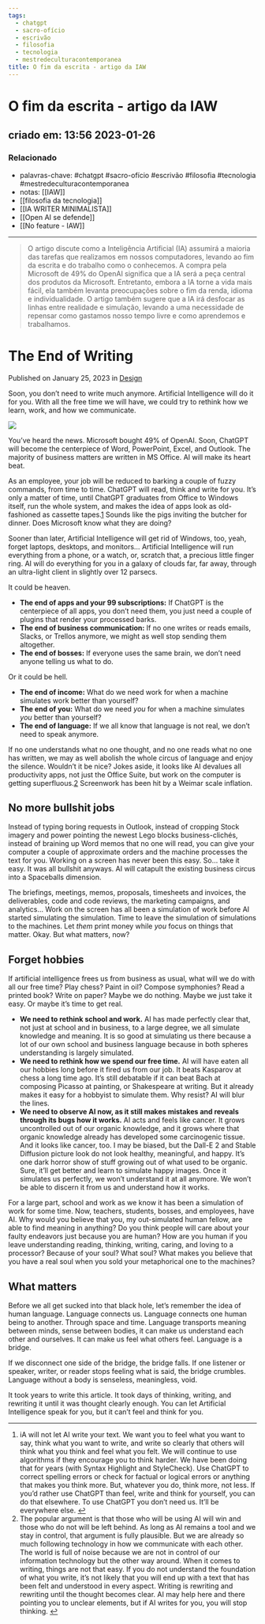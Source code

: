```yaml
---
tags:
  - chatgpt
  - sacro-ofício
  - escrivão
  - filosofia
  - tecnologia
  - mestredeculturacontemporanea
title: O fim da escrita - artigo da IAW
---
```


# O fim da escrita - artigo da IAW

## criado em: 13:56 2023-01-26

### Relacionado

- palavras-chave: #chatgpt #sacro-ofício #escrivão #filosofia #tecnologia #mestredeculturacontemporanea 
- notas: [[IAW]]
- [[filosofia da tecnologia]]
- [[IA WRITER MINIMALISTA]]
- [[Open AI se defende]]
- [[No feature -  IAW]]

---

>O artigo discute como a Inteligência Artificial (IA) assumirá a maioria das tarefas que realizamos em nossos computadores, levando ao fim da escrita e do trabalho como o conhecemos. A compra pela Microsoft de 49% do OpenAI significa que a IA será a peça central dos produtos da Microsoft. Entretanto, embora a IA torne a vida mais fácil, ela também levanta preocupações sobre o fim da renda, idioma e individualidade. O artigo também sugere que a IA irá desfocar as linhas entre realidade e simulação, levando a uma necessidade de repensar como gastamos nosso tempo livre e como aprendemos e trabalhamos.

# The End of Writing

Published on January 25, 2023 in [Design](https://ia.net/topics/category/design)

Soon, you don’t need to write much anymore. Artificial Intelligence will do it for you. With all the free time we will have, we could try to rethink how we learn, work, and how we communicate.

![](https://ia.net/wp-content/uploads/2023/01/Flammarion3.jpg)

You’ve heard the news. Microsoft bought 49% of OpenAI. Soon, ChatGPT will become the centerpiece of Word, PowerPoint, Excel, and Outlook. The majority of business matters are written in MS Office. AI will make its heart beat.

As an employee, your job will be reduced to barking a couple of fuzzy commands, from time to time. ChatGPT will read, think and write for you. It’s only a matter of time, until ChatGPT graduates from Office to Windows itself, run the whole system, and makes the idea of apps look as old-fashioned as cassette tapes.[1](https://ia.net/topics/the-end-of-writing-ia-on-ai#fn-14042-* "Read footnote.") Sounds like the pigs inviting the butcher for dinner. Does Microsoft know what they are doing?

Sooner than later, Artificial Intelligence will get rid of Windows, too, yeah, forget laptops, desktops, and monitors… Artificial Intelligence will run everything from a phone, or a watch, or, scratch that, a precious little finger ring. AI will do everything for you in a galaxy of clouds far, far away, through an ultra-light client in slightly over 12 parsecs.

It could be heaven.

- **The end of apps and your 99 subscriptions:** If ChatGPT is the centerpiece of all apps, you don’t need them, you just need a couple of plugins that render your processed barks.
- **The end of business communication:** If no one writes or reads emails, Slacks, or Trellos anymore, we might as well stop sending them altogether.
- **The end of bosses:** If everyone uses the same brain, we don’t need anyone telling us what to do.

Or it could be hell.

- **The end of income:** What do we need work for when a machine simulates work better than yourself?
- **The end of you:** What do we need _you_ for when a machine simulates _you_ better than yourself?
- **The end of language:** If we all know that language is not real, we don’t need to speak anymore.

If no one understands what no one thought, and no one reads what no one has written, we may as well abolish the whole circus of language and enjoy the silence. Wouldn’t it be nice? Jokes aside, it looks like AI devalues all productivity apps, not just the Office Suite, but work on the computer is getting superfluous.[2](https://ia.net/topics/the-end-of-writing-ia-on-ai#fn-14042-** "Read footnote.") Screenwork has been hit by a Weimar scale inflation.

## No more bullshit jobs

Instead of typing boring requests in Outlook, instead of cropping Stock imagery and power pointing the newest Lego blocks business-clichés, instead of braining up Word memos that no one will read, you can give your computer a couple of approximate orders and the machine processes the text for you. Working on a screen has never been this easy. So… take it easy. It was all bullshit anyways. AI will catapult the existing business circus into a Spaceballs dimension.

The briefings, meetings, memos, proposals, timesheets and invoices, the deliverables, code and code reviews, the marketing campaigns, and analytics… Work on the screen has all been a simulation of work before AI started simulating the simulation. Time to leave the simulation of simulations to the machines. Let _them_ print money while _you_ focus on things that matter. Okay. But what matters, now?

## Forget hobbies

If artificial intelligence frees us from business as usual, what will we do with all our free time? Play chess? Paint in oil? Compose symphonies? Read a printed book? Write on paper? Maybe we do nothing. Maybe we just take it easy. Or maybe it’s time to get real.

- **We need to rethink school and work.** AI has made perfectly clear that, not just at school and in business, to a large degree, we all simulate knowledge and meaning. It is so good at simulating us there because a lot of our own school and business language because in both spheres understanding is largely simulated.
- **We need to rethink how we spend our free time.** AI will have eaten all our hobbies long before it fired us from our job. It beats Kasparov at chess a long time ago. It’s still debatable if it can beat Bach at composing Picasso at painting, or Shakespeare at writing. But it already makes it easy for a hobbyist to simulate them. Why resist? AI will blur the lines.
- **We need to observe AI now, as it still makes mistakes and reveals through its bugs how it works.** AI acts and feels like cancer. It grows uncontrolled out of our organic knowledge, and it grows where that organic knowledge already has developed some carcinogenic tissue. And it looks like cancer, too. I may be biased, but the Dall-E 2 and Stable Diffusion picture look do not look healthy, meaningful, and happy. It’s one dark horror show of stuff growing out of what used to be organic. Sure, it’ll get better and learn to simulate happy images. Once it simulates us perfectly, we won’t understand it at all anymore. We won’t be able to discern it from us and understand how it works.

For a large part, school and work as we know it has been a simulation of work for some time. Now, teachers, students, bosses, and employees, have AI. Why would you believe that you, my out-simulated human fellow, are able to find meaning in anything? Do you think people will care about your faulty endeavors just because you are human? How are you human if you leave understanding reading, thinking, writing, caring, and loving to a processor? Because of your soul? What soul? What makes you believe that you have a real soul when you sold your metaphorical one to the machines?

## What matters

Before we all get sucked into that black hole, let’s remember the idea of human language. Language connects us. Language connects one human being to another. Through space and time. Language transports meaning between minds, sense between bodies, it can make us understand each other and ourselves. It can make us feel what others feel. Language is a bridge.

If we disconnect one side of the bridge, the bridge falls. If one listener or speaker, writer, or reader stops feeling what is said, the bridge crumbles. Language without a body is senseless, meaningless, void.

It took years to write this article. It took days of thinking, writing, and rewriting it until it was thought clearly enough. You can let Artificial Intelligence speak for you, but it can’t feel and think for you.

---

1. iA will not let AI write your text. We want you to feel what you want to say, think what you want to write, and write so clearly that others will think what you think and feel what you felt. We will continue to use algorithms if they encourage you to think harder. We have been doing that for years (with Syntax Highlight and StyleCheck). Use ChatGPT to correct spelling errors or check for factual or logical errors or anything that makes you think more. But, whatever you do, think more, not less. If you’d rather use ChatGPT than feel, write and think for yourself, you can do that elsewhere. To use ChatGPT you don’t need us. It’ll be everywhere else. [↩](https://ia.net/topics/the-end-of-writing-ia-on-ai#fnref-14042-* "Return to main content.")
2. The popular argument is that those who will be using AI will win and those who do not will be left behind. As long as AI remains a tool and we stay in control, that argument is fully plausible. But we are already so much following technology in how we communicate with each other. The world is full of noise because we are not in control of our information technology but the other way around. When it comes to writing, things are not that easy. If you do not understand the foundation of what you write, it’s not likely that you will end up with a text that has been felt and understood in every aspect. Writing is rewriting and rewriting until the thought becomes clear. AI may help here and there pointing you to unclear elements, but if AI writes for you, you will stop thinking. [↩](https://ia.net/topics/the-end-of-writing-ia-on-ai#fnref-14042-** "Return to main content.")
